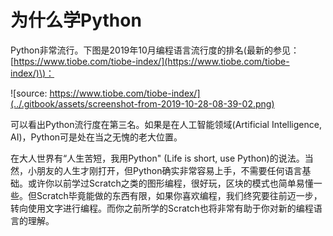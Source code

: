 # 为什么学Python

Python非常流行。下图是2019年10月编程语言流行度的排名\(最新的参见：[https://www.tiobe.com/tiobe-index/](https://www.tiobe.com/tiobe-index/)\)：

![source: https://www.tiobe.com/tiobe-index/](../.gitbook/assets/screenshot-from-2019-10-28-08-39-02.png)

可以看出Python流行度在第三名。如果是在人工智能领域\(Artificial Intelligence, AI\)，Python可是处在当之无愧的老大位置。

在大人世界有“人生苦短，我用Python" \(Life is short, use Python\)的说法。当然，小朋友的人生才刚打开，但Python确实非常容易上手，不需要任何语言基础。或许你以前学过Scratch之类的图形编程，很好玩，区块的模式也简单易懂一些。但Scratch毕竟能做的东西有限，如果你喜欢编程，我们终究要往前迈一步，转向使用文字进行编程。而你之前所学的Scratch也将非常有助于你对新的编程语言的理解。



